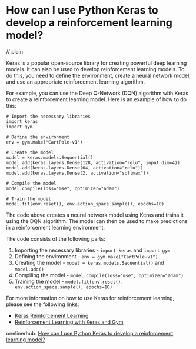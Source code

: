 # How can I use Python Keras to develop a reinforcement learning model?
// plain

Keras is a popular open-source library for creating powerful deep learning models. It can also be used to develop reinforcement learning models. To do this, you need to define the environment, create a neural network model, and use an appropriate reinforcement learning algorithm.

For example, you can use the Deep Q-Network (DQN) algorithm with Keras to create a reinforcement learning model. Here is an example of how to do this:

```
# Import the necessary libraries
import keras
import gym

# Define the environment
env = gym.make("CartPole-v1")

# Create the model
model = keras.models.Sequential()
model.add(keras.layers.Dense(128, activation="relu", input_dim=4))
model.add(keras.layers.Dense(64, activation="relu"))
model.add(keras.layers.Dense(2, activation="softmax"))

# Compile the model
model.compile(loss="mse", optimizer="adam")

# Train the model
model.fit(env.reset(), env.action_space.sample(), epochs=10)
```

The code above creates a neural network model using Keras and trains it using the DQN algorithm. The model can then be used to make predictions in a reinforcement learning environment.

The code consists of the following parts:

1. Importing the necessary libraries - `import keras` and `import gym`
2. Defining the environment - `env = gym.make("CartPole-v1")`
3. Creating the model - `model = keras.models.Sequential()` and `model.add()`
4. Compiling the model - `model.compile(loss="mse", optimizer="adam")`
5. Training the model - `model.fit(env.reset(), env.action_space.sample(), epochs=10)`

For more information on how to use Keras for reinforcement learning, please see the following links:

* [Keras Reinforcement Learning](https://keras.io/rl/)
* [Reinforcement Learning with Keras and Gym](https://towardsdatascience.com/reinforcement-learning-with-keras-and-gym-c0de1a7a5cc)

onelinerhub: [How can I use Python Keras to develop a reinforcement learning model?](https://onelinerhub.com/python-keras/how-can-i-use-python-keras-to-develop-a-reinforcement-learning-model)